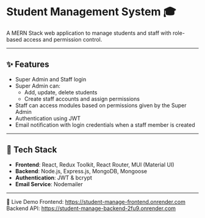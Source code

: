 # Student Management System 🎓

A MERN Stack web application to manage students and staff with role-based access and permission control.

---

## ✨ Features

- Super Admin and Staff login
- Super Admin can:
  - Add, update, delete students
  - Create staff accounts and assign permissions
- Staff can access modules based on permissions given by the Super Admin
- Authentication using JWT
- Email notification with login credentials when a staff member is created

---

## 🚀 Tech Stack

- **Frontend**: React, Redux Toolkit, React Router, MUI (Material UI)
- **Backend**: Node.js, Express.js, MongoDB, Mongoose
- **Authentication**: JWT & bcrypt
- **Email Service**: Nodemailer

---

🚀 Live Demo
Frontend: https://student-manage-frontend.onrender.com
Backend API: https://student-manage-backend-2fu9.onrender.com
